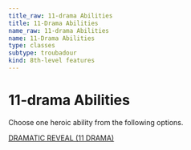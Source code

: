 ```yaml
---
title_raw: 11-drama Abilities
title: 11-Drama Abilities
name_raw: 11-drama Abilities
name: 11-Drama Abilities
type: classes
subtype: troubadour
kind: 8th-level features
---
```


# 11-drama Abilities

Choose one heroic ability from the following options.

[DRAMATIC REVEAL (11 DRAMA)](./Dramatic%20Reveal.md)
